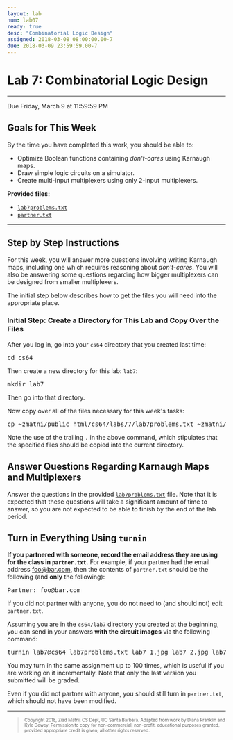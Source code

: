 ```yaml
---
layout: lab
num: lab07
ready: true
desc: "Combinatorial Logic Design"
assigned: 2018-03-08 08:00:00.00-7
due: 2018-03-09 23:59:59.00-7
---
```

<h1>Lab 7: Combinatorial Logic Design</h1>
<hr>
<p>Due Friday, March 9 at 11:59:59 PM</p>

<h2>Goals for This Week</h2>
<p>By the time you have completed this work, you should be able to:</p>
<ul>
  <li>Optimize Boolean functions containing <i>don't-cares</i> using Karnaugh maps.</li>
  <li>Draw simple logic circuits on a simulator.</li>
  <li>Create multi-input multiplexers using only 2-input multiplexers.</li>
</ul>

<b>Provided files:</b>
<ul>
  <li><a href="lab7problems.txt"><code>lab7problems.txt</code></a></li>
  <li><a href="partner.txt"><code>partner.txt</code></a></li>
</ul>

<hr>
<h2>Step by Step Instructions</h2>
<p>
  For this week, you will answer more questions involving writing Karnaugh maps, including one which requires reasoning about <i>don't-cares</i>.
  You will also be answering some questions regarding how bigger multiplexers can be designed from smaller multiplexers.
</p>

<p>
  The initial step below describes how to get the files you will need into the appropriate place.
</p>

<h3>Initial Step: Create a Directory for This Lab and Copy Over the Files</h3>
<p>After you log in, go into your <code>cs64</code> directory that you created last time:</p>
<pre>
cd cs64
</pre>
<p>Then create a new directory for this lab: <code>lab7</code>:</p>
<pre>
mkdir lab7
</pre>
<p>Then go into that directory.</p>
<p>Now copy over all of the files necessary for this week's tasks:</p>
<pre>
cp ~zmatni/public_html/cs64/labs/7/lab7problems.txt ~zmatni/public_html/cs64/labs/7/partner.txt .
</pre>
<p>
  Note the use of the trailing <code>.</code> in the above command, which stipulates that the specified files should be copied into the current directory.
</p>

<h2>Answer Questions Regarding Karnaugh Maps and Multiplexers</h2>
<p>
  Answer the questions in the provided <a href="lab7problems.txt"><code>lab7problems.txt</code></a> file.
  Note that it is expected that these questions will take a significant amount of time to answer, so you are not expected to be able to finish by the end of the lab period.
</p>

<h2>Turn in Everything Using <code>turnin</code></h2>
<p>
  <b>If you partnered with someone, record the email address they are using for the class in <code>partner.txt</code>.</b>
  For example, if your partner had the email address <a href="foo@bar.com">foo@bar.com</a>, then the contents of <code>partner.txt</code> should be the following (and <b>only</b> the following):
</p>
<pre>
Partner: foo@bar.com
</pre>
<p>If you did not partner with anyone, you do not need to (and should not) edit <code>partner.txt</code>.</p>

<p>Assuming you are in the <code>cs64/lab7</code> directory you created at the beginning, you can send in your answers <b>with the circuit images</b> via the following command:</p>
<pre>
turnin lab7@cs64 lab7problems.txt lab7_1.jpg lab7_2.jpg lab7mux.jpg partner.txt
</pre>

<p>
  You may turn in the same assignment up to 100 times, which is useful if you are working on it incrementally.
  Note that only the last version you submitted will be graded.
</p>

<p>Even if you did not partner with anyone, you should still turn in <code>partner.txt</code>, which should not have been modified.</p>
    
<hr>
<blockquote>
  <p><font size="1">
  Copyright 2018, Ziad Matni, CS Dept, UC Santa Barbara. Adapted from work by Diana Franklin and Kyle Dewey. Permission to copy for non-commercial, non-profit, educational purposes granted, provided appropriate credit is given;  all other rights reserved.
  </font></p>
</blockquote>
